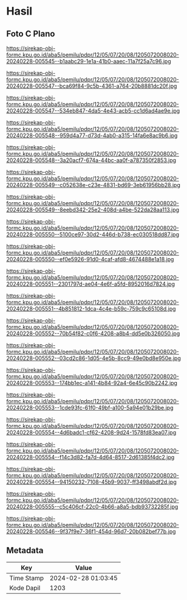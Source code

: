 # Hasil

## Foto C Plano

https://sirekap-obj-formc.kpu.go.id/aba5/pemilu/pdpr/12/05/07/20/08/1205072008020-20240228-005545--b1aabc29-1e1a-41b0-aaec-11a7f25a7c96.jpg

https://sirekap-obj-formc.kpu.go.id/aba5/pemilu/pdpr/12/05/07/20/08/1205072008020-20240228-005547--bca69f84-9c5b-4361-a764-20b8881dc20f.jpg

https://sirekap-obj-formc.kpu.go.id/aba5/pemilu/pdpr/12/05/07/20/08/1205072008020-20240228-005547--534eb847-4da5-4e43-acb5-cc1d6ad4ae9e.jpg

https://sirekap-obj-formc.kpu.go.id/aba5/pemilu/pdpr/12/05/07/20/08/1205072008020-20240228-005548--959d4a77-d73d-4ab0-a315-14fa6e8ac9b6.jpg

https://sirekap-obj-formc.kpu.go.id/aba5/pemilu/pdpr/12/05/07/20/08/1205072008020-20240228-005548--3a20acf7-674a-44bc-aa0f-a787350f2853.jpg

https://sirekap-obj-formc.kpu.go.id/aba5/pemilu/pdpr/12/05/07/20/08/1205072008020-20240228-005549--c052638e-c23e-4831-bd69-3eb61956bb28.jpg

https://sirekap-obj-formc.kpu.go.id/aba5/pemilu/pdpr/12/05/07/20/08/1205072008020-20240228-005549--8eebd342-25e2-408d-a4be-522da28aa113.jpg

https://sirekap-obj-formc.kpu.go.id/aba5/pemilu/pdpr/12/05/07/20/08/1205072008020-20240228-005550--5100ce97-30d2-446d-b738-ec030518dd87.jpg

https://sirekap-obj-formc.kpu.go.id/aba5/pemilu/pdpr/12/05/07/20/08/1205072008020-20240228-005550--ef0e5926-91d0-4caf-afd8-4674488e1a18.jpg

https://sirekap-obj-formc.kpu.go.id/aba5/pemilu/pdpr/12/05/07/20/08/1205072008020-20240228-005551--2301797d-ae04-4e6f-a5fd-8952016d7824.jpg

https://sirekap-obj-formc.kpu.go.id/aba5/pemilu/pdpr/12/05/07/20/08/1205072008020-20240228-005551--4b851812-1dca-4c4e-b59c-759c9c65108d.jpg

https://sirekap-obj-formc.kpu.go.id/aba5/pemilu/pdpr/12/05/07/20/08/1205072008020-20240228-005552--70b54f82-c0f6-4208-a8b4-dd5e0b326050.jpg

https://sirekap-obj-formc.kpu.go.id/aba5/pemilu/pdpr/12/05/07/20/08/1205072008020-20240228-005552--03cd2c86-1d05-4e5b-8cc9-49e0bd8e950e.jpg

https://sirekap-obj-formc.kpu.go.id/aba5/pemilu/pdpr/12/05/07/20/08/1205072008020-20240228-005553--174bb1ec-a141-4b84-92a4-6e45c90b2242.jpg

https://sirekap-obj-formc.kpu.go.id/aba5/pemilu/pdpr/12/05/07/20/08/1205072008020-20240228-005553--1cde93fc-61f0-49bf-a100-5a94e01b29be.jpg

https://sirekap-obj-formc.kpu.go.id/aba5/pemilu/pdpr/12/05/07/20/08/1205072008020-20240228-005554--4d6badc1-cf62-4208-9d24-1578fd83ea07.jpg

https://sirekap-obj-formc.kpu.go.id/aba5/pemilu/pdpr/12/05/07/20/08/1205072008020-20240228-005554--f14c3d82-fa7d-4d64-8517-2d61385f4dc2.jpg

https://sirekap-obj-formc.kpu.go.id/aba5/pemilu/pdpr/12/05/07/20/08/1205072008020-20240228-005554--94150232-7108-45b9-9037-ff3498abdf2d.jpg

https://sirekap-obj-formc.kpu.go.id/aba5/pemilu/pdpr/12/05/07/20/08/1205072008020-20240228-005555--c5c406cf-22c0-4b66-a8a5-bdb93732285f.jpg

https://sirekap-obj-formc.kpu.go.id/aba5/pemilu/pdpr/12/05/07/20/08/1205072008020-20240228-005546--9f37f9e7-36f1-454d-96d7-20b082bef77b.jpg


## Metadata

| Key        | Value               |
| ---------- | ------------------- |
| Time Stamp | 2024-02-28 01:03:45 |
| Kode Dapil | 1203                |



